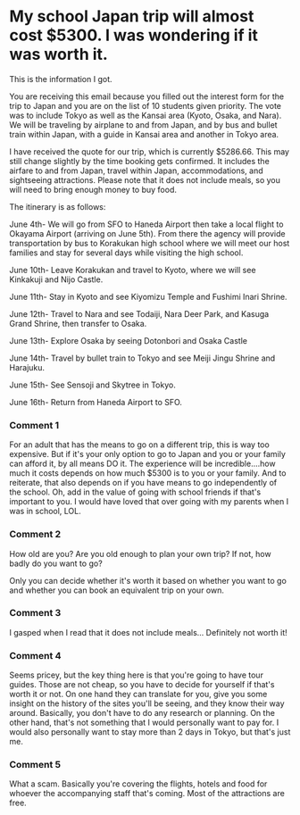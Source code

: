 # My school Japan trip will almost cost $5300. I was wondering if it was worth it.

This is the information I got.

You are receiving this email because you filled out the interest form for the trip to Japan and you are on the list of 10 students given priority. The vote was to include Tokyo as well as the Kansai area (Kyoto, Osaka, and Nara). We will be traveling by airplane to and from Japan, and by bus and bullet train within Japan, with a guide in Kansai area and another in Tokyo area.


I have received the quote for our trip, which is currently $5286.66. This may still change slightly by the time booking gets confirmed. It includes the airfare to and from Japan, travel within Japan, accommodations, and sightseeing attractions. Please note that it does not include meals, so you will need to bring enough money to buy food.


The itinerary is as follows: 


June 4th- We will go from SFO to Haneda Airport then take a local flight to Okayama Airport (arriving on June 5th). From there the agency will provide transportation by bus to Korakukan high school where we will meet our host families and stay for several days while visiting the high school.

June 10th- Leave Korakukan and travel to Kyoto, where we will see Kinkakuji and Nijo Castle.

June 11th- Stay in Kyoto and see Kiyomizu Temple and Fushimi Inari Shrine.

June 12th- Travel to Nara and see Todaiji, Nara Deer Park, and Kasuga Grand Shrine, then transfer to Osaka.

June 13th- Explore Osaka by seeing Dotonbori and Osaka Castle

June 14th- Travel by bullet train to Tokyo and see Meiji Jingu Shrine and Harajuku.

June 15th- See Sensoji and Skytree in Tokyo.

June 16th- Return from Haneda Airport to SFO.

### Comment 1

For an adult that has the means to go on a different trip, this is way too expensive.  But if it's your only option to go to Japan and you or your family can afford it, by all means DO it.  The experience will be incredible....how much it costs depends on how much $5300 is to you or your family.  And to reiterate, that also depends on if you have means to go independently of the school.   Oh, add in the value of going with school friends if that's important to you.  I would have loved that over going with my parents when I was in school, LOL.

### Comment 2

How old are you?  Are you old enough to plan your own trip?  If not, how badly do you want to go?

Only you can decide whether it's worth it based on whether you want to go and whether you can book an equivalent trip on your own.

### Comment 3

I gasped when I read that it does not include meals… Definitely not worth it!

### Comment 4

Seems pricey, but the key thing here is that you're going to have tour guides.  Those are not cheap, so you have to decide for yourself if that's worth it or not.  On one hand they can translate for you, give you some insight on the history of the sites you'll be seeing, and they know their way around.  Basically, you don't have to do any research or planning.  On the other hand, that's not something that I would personally want to pay for.  I would also personally want to stay more than 2 days in Tokyo, but that's just me.

### Comment 5

What a scam. Basically you're covering the flights, hotels and food for whoever the accompanying staff that's coming. Most of the attractions are free.

